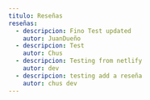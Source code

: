 ```yaml
---
titulo: Reseñas
reseñas:
  - descripcion: Fino Test updated
    autor: JuanDueño
  - descripcion: Test
    autor: Chus
  - descripcion: Testing from netlify
    autor: dev
  - descripcion: testing add a reseña
    autor: chus dev
---
```

